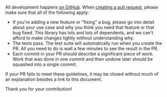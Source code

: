 All development happens [on GitHub](https://github.com/remix-run/history). When [creating a pull request](https://help.github.com/articles/creating-a-pull-request/), please make sure that all of the following apply:

- If you're adding a new feature or "fixing" a bug, please go into detail about your use case and why you think you need that feature or that bug fixed. This library has lots and lots of dependents, and we can't afford to make changes lightly without understanding why.
- The tests pass. The test suite will automatically run when you create the PR. All you need to do is wait a few minutes to see the result in the PR.
- Each commit in your PR should describe a significant piece of work. Work that was done in one commit and then undone later should be squashed into a single commit.

If your PR fails to meet these guidelines, it may be closed without much of an explanation besides a link to this document.

Thank you for your contribution!
